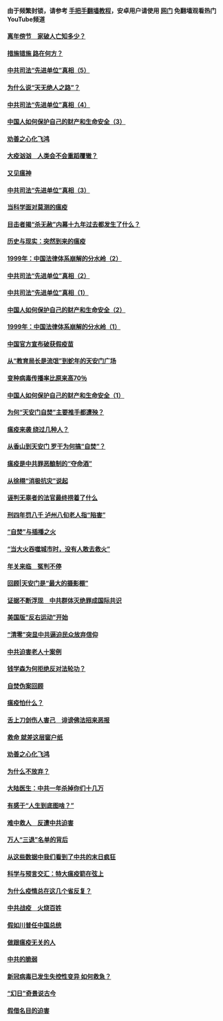 #### 由于频繁封锁，请参考 [手把手翻墙教程](https://github.com/gfw-breaker/guides/wiki/)，安卓用户请使用 [网门](https://github.com/gfw-breaker/nogfw/blob/master/dl.md?t=02140900) 免翻墙观看热门YouTube频道 

#### [离年傍节　家破人亡知多少？](../pages/19/420563.md?t=02140900) 

#### [措施错施  路在何方？](../pages/19/420076.md?t=02140900) 

#### [中共司法“先进单位”真相（5）](../pages/19/419453.md?t=02140900) 

#### [为什么说“天无绝人之路”？](../pages/19/419618.md?t=02140900) 

#### [中共司法“先进单位”真相（4）](../pages/19/419452.md?t=02140900) 

#### [中国人如何保护自己的财产和生命安全（3）](../pages/19/419405.md?t=02140900) 

#### [劝善之心化飞鸿](../pages/19/418758.md?t=02140900) 

#### [大疫汹汹　人类会不会重蹈覆辙？](../pages/19/419691.md?t=02140900) 

#### [又见瘟神](../pages/19/419225.md?t=02140900) 

#### [中共司法“先进单位”真相（3）](../pages/19/419451.md?t=02140900) 

#### [当科学面对莫测的瘟疫](../pages/19/419625.md?t=02140900) 

#### [目击者揭“杀无赦”内幕十九年过去都发生了什么？](../pages/19/419617.md?t=02140900) 

#### [历史与现实：突然到来的瘟疫](../pages/19/419619.md?t=02140900) 

#### [1999年：中国法律体系崩解的分水岭（2）](../pages/19/419455.md?t=02140900) 

#### [中共司法“先进单位”真相（2）](../pages/19/419450.md?t=02140900) 

#### [中共司法“先进单位”真相（1）](../pages/19/419449.md?t=02140900) 

#### [中国人如何保护自己的财产和生命安全（2）](../pages/19/419404.md?t=02140900) 

#### [1999年：中国法律体系崩解的分水岭（1）](../pages/19/419454.md?t=02140900) 

#### [中国官方宣布破获假疫苗](../pages/19/419504.md?t=02140900) 

#### [从“教育局长是流氓”到蛇年的天安门广场](../pages/19/419470.md?t=02140900) 

#### [变种病毒传播率比原来高70％](../pages/19/419456.md?t=02140900) 

#### [中国人如何保护自己的财产和生命安全（1）](../pages/19/419403.md?t=02140900) 

#### [为何“天安门自焚”主要推手都遭殃？](../pages/19/419348.md?t=02140900) 

#### [瘟疫来袭 绕过几种人？](../pages/19/419349.md?t=02140900) 

#### [从香山到天安门 罗干为何搞“自焚”？](../pages/19/419270.md?t=02140900) 

#### [瘟疫是中共罪恶酿制的“夺命酒”](../pages/19/419223.md?t=02140900) 

#### [从徐栩“消极抗灾”说起](../pages/19/419224.md?t=02140900) 

#### [诬判无辜者的法官最终捞着了什么](../pages/19/419268.md?t=02140900) 

#### [刑四年罚八千 泸州八旬老人指“陷害”](../pages/19/419232.md?t=02140900) 

#### [“自焚”与插播之火](../pages/19/419226.md?t=02140900) 

#### [“当大火吞噬城市时，没有人敢去救火”](../pages/19/419077.md?t=02140900) 

#### [年关来临　冤判不停](../pages/19/419093.md?t=02140900) 

#### [回顾|天安门是“最大的摄影棚”](../pages/19/380866.md?t=02140900) 

#### [证据不断浮现　中共群体灭绝罪成国际共识](../pages/19/419031.md?t=02140900) 

#### [美国版“反右运动”开始](../pages/19/419030.md?t=02140900) 

#### [“清零”突显中共逼迫民众放弃信仰](../pages/19/418995.md?t=02140900) 

#### [中共迫害老人十案例](../pages/19/418831.md?t=02140900) 

#### [钱学森为何拒绝反对法轮功？](../pages/19/418905.md?t=02140900) 

#### [自焚伪案回顾](../pages/19/418799.md?t=02140900) 

#### [瘟疫怕什么？](../pages/19/418800.md?t=02140900) 

#### [舌上刀剑伤人害己　诽谤佛法招来恶报](../pages/19/418731.md?t=02140900) 

#### [救命 就差这层窗户纸](../pages/19/418706.md?t=02140900) 

#### [劝善之心化飞鸿](../pages/19/416766.md?t=02140900) 

#### [为什么不放弃？](../pages/19/418691.md?t=02140900) 

#### [大陆医生：中共一年杀掉你们十几万](../pages/19/418670.md?t=02140900) 

#### [有感于“人生到底图啥？”](../pages/19/418624.md?t=02140900) 

#### [难中救人　反遭中共迫害](../pages/19/418414.md?t=02140900) 

#### [万人“三退”名单的背后](../pages/19/418505.md?t=02140900) 

#### [从这些数据中我们看到了中共的末日疯狂](../pages/19/418420.md?t=02140900) 

#### [科学与预言交汇：特大瘟疫箭在弦上](../pages/19/418266.md?t=02140900) 

#### [为什么疫情总在这几个省反复？](../pages/19/418219.md?t=02140900) 

#### [中共战疫　火烧百姓](../pages/19/418220.md?t=02140900) 

#### [假如川普任中国总统](../pages/19/418174.md?t=02140900) 

#### [做跟瘟疫无关的人](../pages/19/418171.md?t=02140900) 

#### [中共的脆弱](../pages/19/418196.md?t=02140900) 

#### [新冠病毒已发生失控性变异 如何救急？](../pages/19/418032.md?t=02140900) 

#### [“幻日”奇景说古今](../pages/19/418033.md?t=02140900) 

#### [假借名目的迫害](../pages/19/418055.md?t=02140900) 


